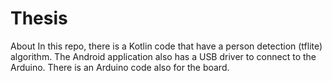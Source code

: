 # Thesis
About In this repo, there is a Kotlin code that have a person detection (tflite) algorithm. The Android application also has a USB driver to connect to the Arduino. There is an Arduino code also for the board.
